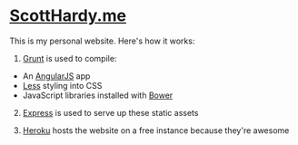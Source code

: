 # [ScottHardy.me](http://scotthardy.me)

This is my personal website.  Here's how it works:

1. [Grunt](http://gruntjs.com/) is used to compile:
  * An [AngularJS](https://angularjs.org/) app
  * [Less](http://lesscss.org/) styling into CSS
  * JavaScript libraries installed with [Bower](http://bower.io/)

2. [Express](http://expressjs.com/) is used to serve up these static assets

3. [Heroku](https://www.heroku.com/) hosts the website on a free instance because they're awesome
